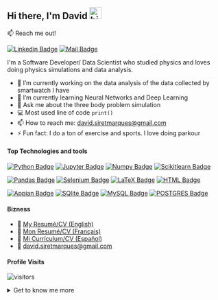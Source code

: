 ## Hi there, I'm David <img src="https://user-images.githubusercontent.com/1303154/88677602-1635ba80-d120-11ea-84d8-d263ba5fc3c0.gif" width="28px" alt="hi">


:mailbox: Reach me out!

[![Linkedin Badge](https://img.shields.io/badge/David-Marqués-0e76a8?style=flat&labelColor=0e76a8&logo=linkedin&logoColor=white)](https://www.linkedin.com/in/david-marques-garcia-18ba30138/)
[![Mail Badge](https://img.shields.io/badge/david.siretmarques@gmail.com-EA4335?style=flat&labelColor=EA4335&logo=gmail&logoColor=white)](mailto:david.siretmarques@gmail.com)


<!--
**DavidSiretMarques/DavidSiretMarques** is a ✨ _special_ ✨ repository because its `README.md` (this file) appears on your GitHub profile.

Here are some ideas to get you started:

- 🔭 I’m currently working on ...
- 🌱 I’m currently learning ...
- 👯 I’m looking to collaborate on ...
- 🤔 I’m looking for help with ...
- 💬 Ask me about ...
- 📫 How to reach me: ...
- 😄 Pronouns: ...
- ⚡ Fun fact: ...
-->

I'm a Software Developer/ Data Scientist who studied physics and loves doing physics simulations and data analysis.

- 🔭 I’m currently working on the data analysis of the data collected by smartwatch I have
- 🌱 I’m currently learning Neural Networks and Deep Learning
- 💬 Ask me about the three body problem simulation
- 💻 Most used line of code `print()`
- 📫 How to reach me: david.siretmarques@gmail.com
- ⚡ Fun fact: I do a ton of exercise and sports. I love doing parkour


#### Top Technologies and tools

[![Python Badge](https://img.shields.io/badge/-Python-3776AB?style=for-the-badge&labelColor=black&logo=python&logoColor=white)](#)
[![Jupyter Badge](https://img.shields.io/badge/-Jupyter-F37626?style=for-the-badge&labelColor=black&logo=jupyter&logoColor=white)](#)
[![Numpy Badge](https://img.shields.io/badge/-Numpy-013243?style=for-the-badge&labelColor=black&logo=numpy&logoColor=white)](#)
[![Scikitlearn Badge](https://img.shields.io/badge/Scikit_Learn-F7931E?style=for-the-badge&labelColor=black&logo=scikit-learn&logoColor=white)](#)


[![Pandas Badge](https://img.shields.io/badge/-pandas-150458?style=for-the-badge&labelColor=black&logo=pandas&logoColor=white)](#) 
[![Selenium Badge](https://img.shields.io/badge/-selenium-43B02A?style=for-the-badge&labelColor=black&logo=selenium&logoColor=white)](#) 
[![LaTeX Badge](https://img.shields.io/badge/-latex-008080?style=for-the-badge&labelColor=black&logo=latex&logoColor=white)](#) 
[![HTML Badge](https://img.shields.io/badge/-HTML5-E34F26?style=for-the-badge&labelColor=black&logo=html5&logoColor=white)](#)


[![Appian Badge](https://img.shields.io/badge/-Appian-2322F0?style=for-the-badge&labelColor=black&logo=Appian&logoColor=white)](#) 
[![SQlite Badge](https://img.shields.io/badge/-SQlite-003B57?style=for-the-badge&labelColor=black&logo=SQLite&logoColor=white)](#) 
[![MySQL Badge](https://img.shields.io/badge/-MySQL-4479A1?style=for-the-badge&labelColor=black&logo=MySQL&logoColor=white)](#) 
[![POSTGRES Badge](https://img.shields.io/badge/-Postgres-4169E1?style=for-the-badge&labelColor=black&logo=PostgreSQL&logoColor=white)](#) 


#### Bizness
- :paperclip: [My Resumé/CV (English)](https://github.com/DavidSiretMarques/DavidSiretMarques/blob/main/CV/CV-En-SW.pdf)
- :paperclip: [Mon Resumé/CV (Français)](https://github.com/DavidSiretMarques/DavidSiretMarques/blob/main/CV/CV-Fra-SW.pdf)
- :paperclip: [Mi Currículum/CV (Español)](https://github.com/DavidSiretMarques/DavidSiretMarques/blob/main/CV/CV-Spa-SW.pdf)
- :email: david.siretmarques@gmail.com

#### Profile Visits 

![visitors](https://visitor-badge.glitch.me/badge?page_id=DavidSiretMarques.DavidSiretMarques)

<details>
	<summary>
    	Get to know me more
    </summary>

I enjoy a lot learning new ways to program so I can progress more as a software developer and data scientist. Usually I tend to make small projects to test my new skills.

#### Git hub Stats
[![GitHub stats](https://github-readme-stats.vercel.app/api?username=DavidSiretMarques&hide=contribs,prs&show_icons=true&theme=transparent)](https://github.com/anuraghazra/github-readme-stats)
  
[![Top Langs](https://github-readme-stats.vercel.app/api/top-langs/?username=DavidSiretMarques&layout=compact&theme=transparent)](https://github.com/anuraghazra/github-readme-stats)

</details>


